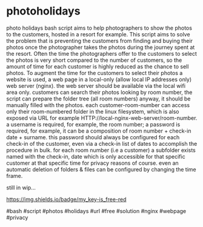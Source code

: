 # photoholidays
 photo holidays bash script aims to help photographers to show the photos to the customers, hosted in a resort for example.
 This script aims to solve the problem that is preventing the customers from finding and buying their photos once the photographer takes the photos during the journey spent at the resort.
 Often the time the photographers offer to the customers to select the photos is very short compared to the number of customers, so the amount of time for each customer is highly reduced as the chance to sell photos.
 To augment the time for the customers to select their photos a website is used, a web page in a local-only (allow local IP addresses only) web server (nginx).
 the web server should be available via the local wifi area only.
 customers can search their photos looking by room number, the script can prepare the folder tree (all room numbers) anyway, it should be manually filled with the photos.
 each customer-room-number can access only their room-numbered folder in the linux filesystem, which is also exposed via URL for example HTTP://local-nginx-web-server/room-number.
 a username is required, for example, the room number; a password is required, for example, it can be a composition of room number + check-in date + surname.
 this password should always be configured for each check-in of the customer, even via a check-in list of dates to accomplish the procedure in bulk.
 for each room number (i.e a customer) a subfolder exists named with the check-in, date which is only accessible for that specific customer at that specific time for privacy reasons of course.
 even an automatic deletion of folders & files can be configured by changing the time frame.


 still in wip...

https://img.shields.io/badge/my_key-is_free-red

#bash #script #photos #holidays #url #free #solution #nginx #webpage #privacy
